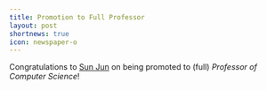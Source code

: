 ```yaml
---
title: Promotion to Full Professor
layout: post
shortnews: true
icon: newspaper-o
---
```


Congratulations to <a href="https://sunjun.site/" target="_new">Sun Jun</a> on being promoted to (full) <em>Professor of Computer Science</em>!